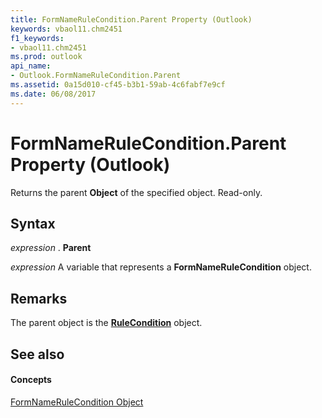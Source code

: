 ```yaml
---
title: FormNameRuleCondition.Parent Property (Outlook)
keywords: vbaol11.chm2451
f1_keywords:
- vbaol11.chm2451
ms.prod: outlook
api_name:
- Outlook.FormNameRuleCondition.Parent
ms.assetid: 0a15d010-cf45-b3b1-59ab-4c6fabf7e9cf
ms.date: 06/08/2017
---
```



# FormNameRuleCondition.Parent Property (Outlook)

Returns the parent  **Object** of the specified object. Read-only.


## Syntax

 _expression_ . **Parent**

 _expression_ A variable that represents a **FormNameRuleCondition** object.


## Remarks

The parent object is the  **[RuleCondition](Outlook.RuleCondition.md)** object.


## See also


#### Concepts


[FormNameRuleCondition Object](Outlook.FormNameRuleCondition.md)

